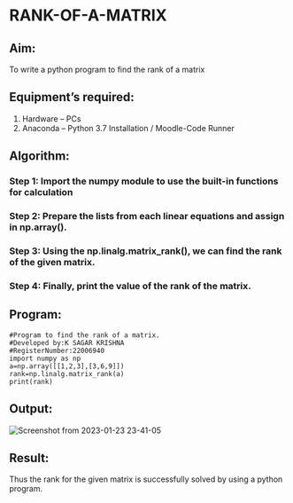 # RANK-OF-A-MATRIX
## Aim:
To write a python program to find the rank of a matrix
## Equipment’s required:
1. 	Hardware – PCs
2. 	Anaconda – Python 3.7 Installation / Moodle-Code Runner
## Algorithm:
### Step 1: Import the numpy module to use the built-in functions for calculation
### Step 2: Prepare the lists from each linear equations and assign in np.array().
### Step 3: Using the np.linalg.matrix_rank(), we can find the rank of the given matrix.
### Step 4: Finally, print the value of the rank of the matrix.
## Program:
```
#Program to find the rank of a matrix.
#Developed by:K SAGAR KRISHNA
#RegisterNumber:22006940
import numpy as np
a=np.array([[1,2,3],[3,6,9]])
rank=np.linalg.matrix_rank(a)
print(rank)
```
## Output:

![Screenshot from 2023-01-23 23-41-05](https://user-images.githubusercontent.com/121165786/214117708-a1ce64e5-f09a-4abf-b8f6-477c0c9a99d4.png)

## Result:
Thus the rank for the given matrix is successfully solved by  using a python program.

